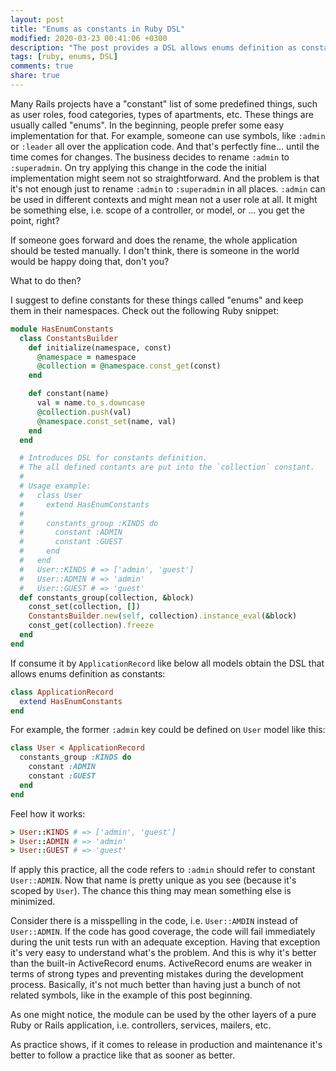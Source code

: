 ```yaml
---
layout: post
title: "Enums as constants in Ruby DSL"
modified: 2020-03-23 00:41:06 +0300
description: "The post provides a DSL allows enums definition as constants."
tags: [ruby, enums, DSL]
comments: true
share: true
---
```


Many Rails projects have a "constant" list of some predefined things, such as user roles, food categories, types of apartments, etc. These things are usually called "enums".
In the beginning, people prefer some easy implementation for that. For example, someone can use symbols, like `:admin` or `:leader` all over the application code.
And that's perfectly fine... until the time comes for changes. The business decides to rename `:admin` to `:superadmin`.
On try applying this change in the code the initial implementation might seem not so straightforward.
And the problem is that it's not enough just to rename `:admin` to `:superadmin` in all places.
`:admin` can be used in different contexts and might mean not a user role at all.
It might be something else, i.e. scope of a controller, or model, or ... you get the point, right?

If someone goes forward and does the rename, the whole application should be tested manually.
I don't think, there is someone in the world would be happy doing that, don't you?

What to do then?

I suggest to define constants for these things called "enums" and keep them in their namespaces.
Check out the following Ruby snippet:


```ruby
module HasEnumConstants
  class ConstantsBuilder
    def initialize(namespace, const)
      @namespace = namespace
      @collection = @namespace.const_get(const)
    end

    def constant(name)
      val = name.to_s.downcase
      @collection.push(val)
      @namespace.const_set(name, val)
    end
  end

  # Introduces DSL for constants definition.
  # The all defined contants are put into the `collection` constant.
  #
  # Usage example:
  #   class User
  #     extend HasEnumConstants
  #
  #     constants_group :KINDS do
  #       constant :ADMIN
  #       constant :GUEST
  #     end
  #   end
  #   User::KINDS # => ['admin', 'guest']
  #   User::ADMIN # => 'admin'
  #   User::GUEST # => 'guest'
  def constants_group(collection, &block)
    const_set(collection, [])
    ConstantsBuilder.new(self, collection).instance_eval(&block)
    const_get(collection).freeze
  end
end
```

If consume it by `ApplicationRecord` like below all models obtain the DSL that allows enums definition as constants:

```ruby
class ApplicationRecord
  extend HasEnumConstants
end
```

For example, the former `:admin` key could be defined on `User` model like this:

```ruby
class User < ApplicationRecord
  constants_group :KINDS do
    constant :ADMIN
    constant :GUEST
  end
end
```

Feel how it works:

```ruby
> User::KINDS # => ['admin', 'guest']
> User::ADMIN # => 'admin'
> User::GUEST # => 'guest'
```

If apply this practice, all the code refers to `:admin` should refer to constant `User::ADMIN`. Now that name is
pretty unique as you see (because it's scoped by `User`). The chance this thing may mean something else is minimized.

Consider there is a misspelling in the code, i.e. `User::AMDIN` instead of `User::ADMIN`.
If the code has good coverage, the code will fail immediately during the unit tests run with an adequate exception.
Having that exception it's very easy to understand what's the problem.
And this is why it's better than the built-in ActiveRecord enums. ActiveRecord enums are weaker in terms of strong types and preventing mistakes during the development process.
Basically, it's not much better than having just a bunch of not related symbols,
like in the example of this post beginning.

As one might notice, the module can be used by the other layers of a pure Ruby or Rails application, i.e. controllers, services, mailers, etc.

As practice shows, if it comes to release in production and maintenance it's better to follow a practice like that as sooner as better.
